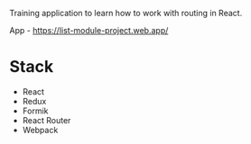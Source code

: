 Training application to learn how to work with routing in React.

App - https://list-module-project.web.app/

# Stack

* React 
* Redux
* Formik
* React Router
* Webpack
